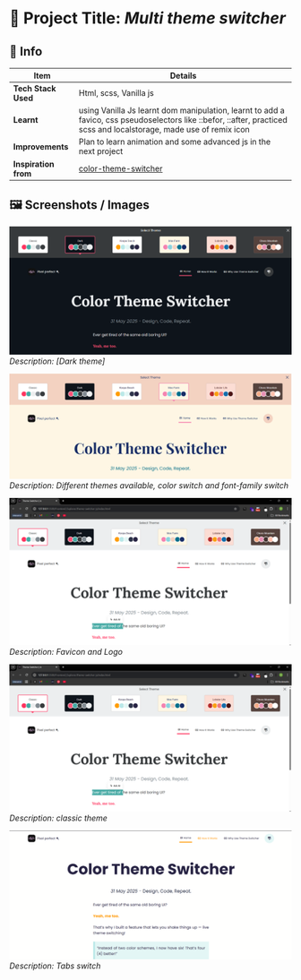 # 📌 Project Title: *Multi theme switcher*

## 📄 Info

| Item                 | Details                                        |
|----------------------|------------------------------------------------|
| **Tech Stack Used**  | Html, scss, Vanilla js                         |
| **Learnt**           | using Vanilla Js learnt dom manipulation, learnt to add a favico, css pseudoselectors like ::befor, ::after, practiced scss and localstorage, made use of remix icon |
| **Improvements**     | Plan to learn animation and some advanced js in the next project |
| **Inspiration from**     | [color-theme-switcher](https://mxb.dev/blog/color-theme-switcher/) |

## 🖼️ Screenshots / Images

![Dark theme](./images/dark_theme.png)
*Description: [Dark theme]*

![Different theme](./images/different_theme.png)
*Description: Different themes available, color switch and font-family switch*

![Favicon](./images/into_page.png)
*Description: Favicon and Logo*

![Classic theme](./images/into_page.png)
*Description: classic theme*

![Tabs](./images/tabs.png)
*Description: Tabs switch*